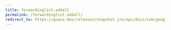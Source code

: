```yaml
---
title: forwardinglist.addall
permalink: /forwardinglist.addall/
redirect_to: https://guava.dev/releases/snapshot-jre/api/docs/com/google/common/collect/ForwardingList.html#addAll-int-java.util.Collection-
---
```

